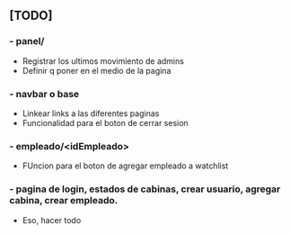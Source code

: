 ## [TODO]

### - panel/

- Registrar los ultimos movimiento de admins
- Definir q poner en el medio de la pagina


### - navbar o base

- Linkear links a las diferentes paginas
- Funcionalidad para el boton de cerrar sesion

### - empleado/\<idEmpleado>
- FUncion para el boton de agregar empleado a watchlist

### - pagina de login, estados de cabinas, crear usuario, agregar cabina, crear empleado.

- Eso, hacer todo